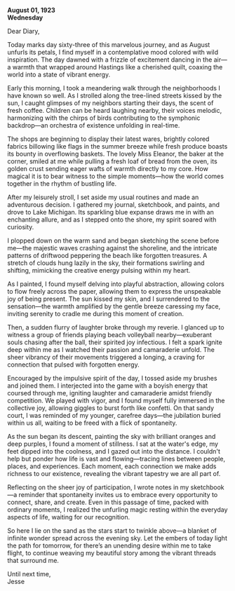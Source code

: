 
**August 01, 1923**  
**Wednesday**  

Dear Diary,

Today marks day sixty-three of this marvelous journey, and as August unfurls its petals, I find myself in a contemplative mood colored with wild inspiration. The day dawned with a frizzle of excitement dancing in the air—a warmth that wrapped around Hastings like a cherished quilt, coaxing the world into a state of vibrant energy.

Early this morning, I took a meandering walk through the neighborhoods I have known so well. As I strolled along the tree-lined streets kissed by the sun, I caught glimpses of my neighbors starting their days, the scent of fresh coffee. Children can be heard laughing nearby, their voices melodic, harmonizing with the chirps of birds contributing to the symphonic backdrop—an orchestra of existence unfolding in real-time. 

The shops are beginning to display their latest wares, brightly colored fabrics billowing like flags in the summer breeze while fresh produce boasts its bounty in overflowing baskets. The lovely Miss Eleanor, the baker at the corner, smiled at me while pulling a fresh loaf of bread from the oven, its golden crust sending eager wafts of warmth directly to my core. How magical it is to bear witness to the simple moments—how the world comes together in the rhythm of bustling life.

After my leisurely stroll, I set aside my usual routines and made an adventurous decision. I gathered my journal, sketchbook, and paints, and drove to Lake Michigan. Its sparkling blue expanse draws me in with an enchanting allure, and as I stepped onto the shore, my spirit soared with curiosity. 

I plopped down on the warm sand and began sketching the scene before me—the majestic waves crashing against the shoreline, and the intricate patterns of driftwood peppering the beach like forgotten treasures. A stretch of clouds hung lazily in the sky, their formations swirling and shifting, mimicking the creative energy pulsing within my heart.

As I painted, I found myself delving into playful abstraction, allowing colors to flow freely across the paper, allowing them to express the unspeakable joy of being present. The sun kissed my skin, and I surrendered to the sensation—the warmth amplified by the gentle breeze caressing my face, inviting serenity to cradle me during this moment of creation.

Then, a sudden flurry of laughter broke through my reverie. I glanced up to witness a group of friends playing beach volleyball nearby—exuberant souls chasing after the ball, their spirited joy infectious. I felt a spark ignite deep within me as I watched their passion and camaraderie unfold. The sheer vibrancy of their movements triggered a longing, a craving for connection that pulsed with forgotten energy.

Encouraged by the impulsive spirit of the day, I tossed aside my brushes and joined them. I interjected into the game with a boyish energy that coursed through me, igniting laughter and camaraderie amidst friendly competition. We played with vigor, and I found myself fully immersed in the collective joy, allowing giggles to burst forth like confetti. On that sandy court, I was reminded of my younger, carefree days—the jubilation buried within us all, waiting to be freed with a flick of spontaneity.

As the sun began its descent, painting the sky with brilliant oranges and deep purples, I found a moment of stillness. I sat at the water's edge, my feet dipped into the coolness, and I gazed out into the distance. I couldn't help but ponder how life is vast and flowing—tracing lines between people, places, and experiences. Each moment, each connection we make adds richness to our existence, revealing the vibrant tapestry we are all part of.

Reflecting on the sheer joy of participation, I wrote notes in my sketchbook—a reminder that spontaneity invites us to embrace every opportunity to connect, share, and create. Even in this passage of time, packed with ordinary moments, I realized the unfurling magic resting within the everyday aspects of life, waiting for our recognition.

So here I lie on the sand as the stars start to twinkle above—a blanket of infinite wonder spread across the evening sky. Let the embers of today light the path for tomorrow, for there’s an unending desire within me to take flight, to continue weaving my beautiful story among the vibrant threads that surround me.

Until next time,  
Jesse
